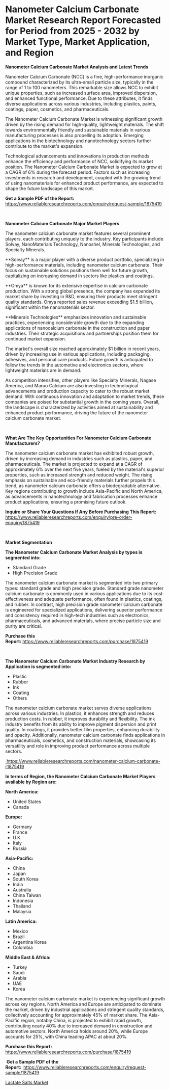 <p><h1>Nanometer Calcium Carbonate Market Research Report Forecasted for Period from 2025 -  2032 by Market Type, Market Application, and Region</h1></p><p><strong>Nanometer Calcium Carbonate Market Analysis and Latest Trends</strong></p>
<p><p>Nanometer Calcium Carbonate (NCC) is a fine, high-performance inorganic compound characterized by its ultra-small particle size, typically in the range of 1 to 100 nanometers. This remarkable size allows NCC to exhibit unique properties, such as increased surface area, improved dispersion, and enhanced functional performance. Due to these attributes, it finds diverse applications across various industries, including plastics, paints, coatings, paper, cosmetics, and pharmaceuticals.</p><p>The Nanometer Calcium Carbonate Market is witnessing significant growth driven by the rising demand for high-quality, lightweight materials. The shift towards environmentally friendly and sustainable materials in various manufacturing processes is also propelling its adoption. Emerging applications in the biotechnology and nanotechnology sectors further contribute to the market's expansion. </p><p>Technological advancements and innovations in production methods enhance the efficiency and performance of NCC, solidifying its market position. The Nanometer Calcium Carbonate Market is expected to grow at a CAGR of 6% during the forecast period. Factors such as increasing investments in research and development, coupled with the growing trend of using nanomaterials for enhanced product performance, are expected to shape the future landscape of this market.</p></p>
<p><strong>Get a Sample PDF of the Report:&nbsp;</strong> <a href="https://www.reliableresearchreports.com/enquiry/request-sample/1875419?utm_campaign=2245&utm_medium=2&utm_source=Github&utm_content=ia&utm_term=01042025&utm_id=nanometer-calcium-carbonate">https://www.reliableresearchreports.com/enquiry/request-sample/1875419</a></p>
<p>&nbsp;</p>
<p><strong>Nanometer Calcium Carbonate Major Market Players</strong></p>
<p><p>The nanometer calcium carbonate market features several prominent players, each contributing uniquely to the industry. Key participants include Solvay, NanoMaterials Technology, Nanoshel, Minerals Technologies, and Specialty Minerals. </p><p>**Solvay** is a major player with a diverse product portfolio, specializing in high-performance materials, including nanometer calcium carbonate. Their focus on sustainable solutions positions them well for future growth, capitalizing on increasing demand in sectors like plastics and coatings. </p><p>**Omya** is known for its extensive expertise in calcium carbonate production. With a strong global presence, the company has expanded its market share by investing in R&D, ensuring their products meet stringent quality standards. Omya reported sales revenue exceeding $1.5 billion, significant within the nanomaterials sector.</p><p>**Minerals Technologies** emphasizes innovation and sustainable practices, experiencing considerable growth due to the expanding applications of nanocalcium carbonate in the construction and paper industries. Their strategic acquisitions and partnerships position them for continued market expansion.</p><p>The market's overall size reached approximately $1 billion in recent years, driven by increasing use in various applications, including packaging, adhesives, and personal care products. Future growth is anticipated to follow the trends in the automotive and electronics sectors, where lightweight materials are in demand. </p><p>As competition intensifies, other players like Specialty Minerals, Nagase America, and Maruo Calcium are also investing in technological advancements and production capacity to cater to the robust market demand. With continuous innovation and adaptation to market trends, these companies are poised for substantial growth in the coming years. Overall, the landscape is characterized by activities aimed at sustainability and enhanced product performance, driving the future of the nanometer calcium carbonate market.</p></p>
<p>&nbsp;</p>
<p><strong>What Are The Key Opportunities For Nanometer Calcium Carbonate Manufacturers?</strong></p>
<p><p>The nanometer calcium carbonate market has exhibited robust growth, driven by increasing demand in industries such as plastics, paper, and pharmaceuticals. The market is projected to expand at a CAGR of approximately 6% over the next five years, fueled by the material's superior properties, such as increased strength and reduced weight. The rising emphasis on sustainable and eco-friendly materials further propels this trend, as nanometer calcium carbonate offers a biodegradable alternative. Key regions contributing to growth include Asia-Pacific and North America, as advancements in nanotechnology and fabrication processes enhance product applications, ensuring a promising future outlook.</p></p>
<p><strong>Inquire or Share Your Questions If Any Before Purchasing This Report:</strong> <a href="https://www.reliableresearchreports.com/enquiry/pre-order-enquiry/1875419?utm_campaign=2245&utm_medium=2&utm_source=Github&utm_content=ia&utm_term=01042025&utm_id=nanometer-calcium-carbonate">https://www.reliableresearchreports.com/enquiry/pre-order-enquiry/1875419</a></p>
<p>&nbsp;</p>
<p><strong>Market Segmentation</strong></p>
<p><strong>The Nanometer Calcium Carbonate Market Analysis by types is segmented into:</strong></p>
<p><ul><li>Standard Grade</li><li>High Precision Grade</li></ul></p>
<p><p>The nanometer calcium carbonate market is segmented into two primary types: standard grade and high precision grade. Standard grade nanometer calcium carbonate is commonly used in various applications due to its cost-effectiveness and adequate performance, often found in plastics, coatings, and rubber. In contrast, high precision grade nanometer calcium carbonate is engineered for specialized applications, delivering superior performance and consistency required in high-tech industries such as electronics, pharmaceuticals, and advanced materials, where precise particle size and purity are critical.</p></p>
<p><strong>Purchase this Report:&nbsp;</strong><a href="https://www.reliableresearchreports.com/purchase/1875419?utm_campaign=2245&utm_medium=2&utm_source=Github&utm_content=ia&utm_term=01042025&utm_id=nanometer-calcium-carbonate">https://www.reliableresearchreports.com/purchase/1875419</a></p>
<p>&nbsp;</p>
<p><strong>The Nanometer Calcium Carbonate Market Industry Research by Application is segmented into:</strong></p>
<p><ul><li>Plastic</li><li>Rubber</li><li>Ink</li><li>Coating</li><li>Others</li></ul></p>
<p><p>The nanometer calcium carbonate market serves diverse applications across various industries. In plastics, it enhances strength and reduces production costs. In rubber, it improves durability and flexibility. The ink industry benefits from its ability to improve pigment dispersion and print quality. In coatings, it provides better film properties, enhancing durability and opacity. Additionally, nanometer calcium carbonate finds applications in pharmaceuticals, cosmetics, and construction materials, showcasing its versatility and role in improving product performance across multiple sectors.</p></p>
<p><a href="https://www.reliableresearchreports.com/nanometer-calcium-carbonate-r1875419?utm_campaign=2245&utm_medium=2&utm_source=Github&utm_content=ia&utm_term=01042025&utm_id=nanometer-calcium-carbonate">&nbsp;https://www.reliableresearchreports.com/nanometer-calcium-carbonate-r1875419</a></p>
<p><strong>In terms of Region, the Nanometer Calcium Carbonate Market Players available by Region are:</strong></p>
<p>
    <p> <strong> North America: </strong>
        <ul>
            <li>United States</li>
            <li>Canada</li>
        </ul>
        </p> 
    <p> <strong> Europe: </strong>
        <ul>
            <li>Germany</li>
            <li>France</li>
            <li>U.K.</li>
            <li>Italy</li>
            <li>Russia</li>
        </ul>
        </p> 
    <p> <strong> Asia-Pacific: </strong>
        <ul>
            <li>China</li>
            <li>Japan</li>
            <li>South Korea</li>
            <li>India</li>
            <li>Australia</li>
            <li>China Taiwan</li>
            <li>Indonesia</li>
            <li>Thailand</li>
            <li>Malaysia</li>
        </ul>
        </p> 
    <p> <strong> Latin America: </strong>
        <ul>
            <li>Mexico</li>
            <li>Brazil</li>
            <li>Argentina Korea</li>
            <li>Colombia</li>
        </ul>
        </p> 
    <p> <strong> Middle East & Africa: </strong>
        <ul>
            <li>Turkey</li>
            <li>Saudi</li>
            <li>Arabia</li>
            <li>UAE</li>
            <li>Korea</li>
        </ul>
    </p>
    </p>
<p><p>The nanometer calcium carbonate market is experiencing significant growth across key regions. North America and Europe are anticipated to dominate the market, driven by industrial applications and stringent quality standards, collectively accounting for approximately 45% of market share. The Asia-Pacific region, notably China, is projected to exhibit rapid growth, contributing nearly 40% due to increased demand in construction and automotive sectors. North America holds around 20%, while Europe accounts for 25%, with China leading APAC at about 20%.</p></p>
<p><strong>Purchase this Report: </strong><a href="https://www.reliableresearchreports.com/purchase/1875419?utm_campaign=2245&utm_medium=2&utm_source=Github&utm_content=ia&utm_term=01042025&utm_id=nanometer-calcium-carbonate">https://www.reliableresearchreports.com/purchase/1875419</a></p>
<p>&nbsp;<strong>Get a Sample PDF of the Report:&nbsp;&nbsp;</strong><a href="https://www.reliableresearchreports.com/enquiry/request-sample/1875419?utm_campaign=2245&utm_medium=2&utm_source=Github&utm_content=ia&utm_term=01042025&utm_id=nanometer-calcium-carbonate">https://www.reliableresearchreports.com/enquiry/request-sample/1875419</a></p>
<p><strong></strong></p>
<p><p><a href="https://github.com/AKSHATREPORTPRIME/Market-Research-Report-List-7/blob/main/lactate-salts-market.md?utm_campaign=2245&utm_medium=2&utm_source=Github&utm_content=ia&utm_term=01042025&utm_id=nanometer-calcium-carbonate">Lactate Salts Market</a></p></p>